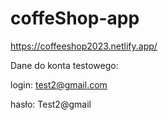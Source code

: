 # coffeShop-app

https://coffeeshop2023.netlify.app/

Dane do konta testowego: 

login: test2@gmail.com 

hasło: Test2@gmail
